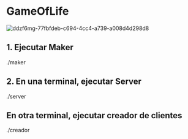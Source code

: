# GameOfLife

![ddzf6mg-77fbfdeb-c694-4cc4-a739-a008d4d298d8](https://user-images.githubusercontent.com/68394259/199624827-c724e954-d9af-4f87-8fe1-b84c84d82ab2.jpg)

## 1. Ejecutar Maker

./maker

## 2. En una terminal, ejecutar Server

./server

## En otra terminal, ejecutar creador de clientes

./creador
